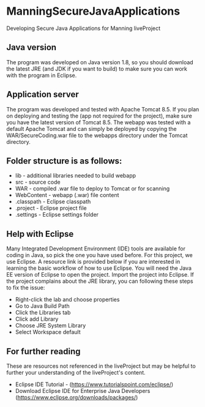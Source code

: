 # ManningSecureJavaApplications
Developing Secure Java Applications for Manning liveProject

## Java version
The program was developed on Java version 1.8, so you should download the latest JRE (and JDK if you want to build) to make sure you can work with the program in Eclipse.

## Application server
The program was developed and tested with Apache Tomcat 8.5. If you plan on deploying and testing the (app not required for the project), make sure you have the latest version of Tomcat 8.5. The webapp was tested with a default Apache Tomcat and can simply be deployed by copying the WAR/SecureCoding.war file to the webapps directory under the Tomcat directory.

## Folder structure is as follows:
   * lib - additional libraries needed to build webapp
   * src - source code
   * WAR - compiled .war file to deploy to Tomcat or for scanning
   * WebContent - webapp (.war) file content
   * .classpath - Eclipse classpath
   * .project - Eclipse project file
   * .settings - Eclipse settings folder
   
## Help with Eclipse
Many Integrated Development Environment (IDE) tools are available for coding in Java, so pick the one you have used before. For this project, we use Eclipse. A resource link is provided below if you are interested in learning the basic workflow of how to use Eclipse. You will need the Java EE version of Eclipse to open the project. Import the project into Eclipse. If the project complains about the JRE library, you can following these steps to fix the issue:
* Right-click the lab and choose properties
* Go to Java Build Path
* Click the Libraries tab
* Click add Library
* Choose JRE System Library
* Select Workspace default

## For further reading
These are resources not referenced in the liveProject but may be helpful to further your understanding of the liveProject's content.

* Eclipse IDE Tutorial - (https://www.tutorialspoint.com/eclipse/)
* Download Eclipse IDE for Enterprise Java Developers (https://www.eclipse.org/downloads/packages/)
